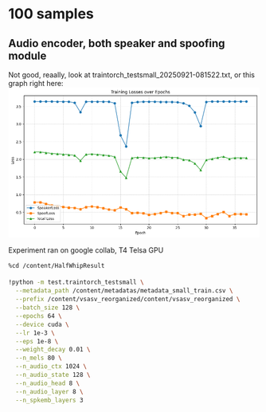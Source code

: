 # 100 samples

## Audio encoder, both speaker and spoofing module
Not good, reaally, look at traintorch_testsmall_20250921-081522.txt, or this graph right here:
![39 epochs](docs/audioencoder_both_spoofing_spekervertification_100samples.png)

Experiment ran on google collab, T4 Telsa GPU
```bash
%cd /content/HalfWhipResult

!python -m test.traintorch_testsmall \
  --metadata_path /content/metadatas/metadata_small_train.csv \
  --prefix /content/vsasv_reorganized/content/vsasv_reorganized \
  --batch_size 128 \
  --epochs 64 \
  --device cuda \
  --lr 1e-3 \
  --eps 1e-8 \
  --weight_decay 0.01 \
  --n_mels 80 \
  --n_audio_ctx 1024 \
  --n_audio_state 128 \
  --n_audio_head 8 \
  --n_audio_layer 8 \
  --n_spkemb_layers 3
```

